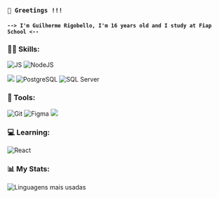 
### `👋 Greetings !!!`
####  `--> I'm Guilherme Rigobello, I'm 16 years old and I study at Fiap School <-- `

 ### 👨‍💻 Skills: 


![JS](https://img.shields.io/badge/JavaScript-323330?style=for-the-badge&logo=javascript&logoColor=F7DF1E&color=141414)
![NodeJS](https://img.shields.io/badge/node.js-6DA55F?style=for-the-badge&logo=node.js&logoColor=white&color=141414)




![](https://img.shields.io/badge/MongoDB-4EA94B?style=for-the-badge&logo=mongodb&logoColor=white&color=141414)
![PostgreSQL](https://img.shields.io/badge/PostgreSQL-000?style=for-the-badge&logo=postgresql&color=141414)
![SQL Server](https://img.shields.io/badge/SQL%20Server-CC2927?style=for-the-badge&logo=microsoft-sql-server&logoColor=white&color=141414)


### 🔧 Tools:


![Git](https://img.shields.io/badge/GIT-E44C30?style=for-the-badge&logo=git&logoColor=white&color=141414)
![Figma](https://img.shields.io/badge/Figma-696969?style=for-the-badge&logo=figma&logoColor=figma&color=141414)
![](https://img.shields.io/badge/Bootstrap-563D7C?style=for-the-badge&logo=bootstrap&logoColor=white&color=141414)

### 💻 Learning:
![React](https://img.shields.io/badge/React-20232A?style=for-the-badge&logo=react&logoColor=61DAFB&color=141414)

### 📊 My Stats:
![Linguagens mais usadas](https://github-readme-stats.vercel.app/api/top-langs/?username=Guilherme-Rigobello&layout=donut&theme=omni)



